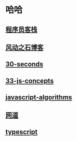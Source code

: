 <!--
 * @Author: kian
 * @Date: 2021-09-07 09:58:02
 * @LastEditors: kian
 * @LastEditTime: 2021-09-27 11:07:31
 * @Description:
-->

# 哈哈

## [程序员客栈](https://jishuin.proginn.com/p/763bfbd653dc)

## [风动之石博客](https://blog.windstone.cc/)

## [30-seconds](https://github.com/30-seconds/30-seconds-of-code)

## [33-js-concepts](https://github.com/leonardomso/33-js-concepts/blob/master/README.md)

## [javascript-algorithms](https://github.com/trekhleb/javascript-algorithms)

## [网道](https://wangdoc.com/)

## [typescript](https://ts.xcatliu.com/introduction/index.html)
